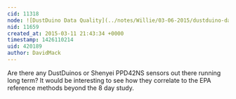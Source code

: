 ```yaml
---
cid: 11318
node: ![DustDuino Data Quality](../notes/Willie/03-06-2015/dustduino-data-quality)
nid: 11659
created_at: 2015-03-11 21:43:34 +0000
timestamp: 1426110214
uid: 420189
author: DavidMack
---
```


Are there any DustDuinos or Shenyei PPD42NS sensors out there running long term?  It would be interesting to see how they correlate to the EPA reference methods beyond the 8 day study.